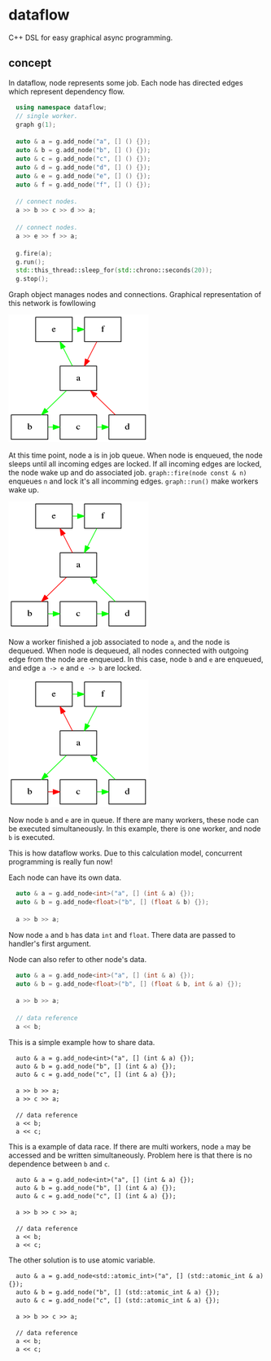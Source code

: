 dataflow
=======

C++ DSL for easy graphical async programming.

concept
------

In dataflow, node represents some job.
Each node has directed edges which represent dependency flow.

```c++
  using namespace dataflow;
  // single worker.
  graph g(1);

  auto & a = g.add_node("a", [] () {});
  auto & b = g.add_node("b", [] () {});
  auto & c = g.add_node("c", [] () {});
  auto & d = g.add_node("d", [] () {});
  auto & e = g.add_node("e", [] () {});
  auto & f = g.add_node("f", [] () {});

  // connect nodes.
  a >> b >> c >> d >> a;

  // connect nodes.
  a >> e >> f >> a;

  g.fire(a);
  g.run();
  std::this_thread::sleep_for(std::chrono::seconds(20));
  g.stop();
```

Graph object manages nodes and connections.
Graphical representation of this network is fowllowing

![1.png](img/1.png)

At this time point, node a is in job queue.
When node is enqueued, the node sleeps until all incoming edges are locked.
If all incoming edges are locked, the node wake up and do associated job.
`graph::fire(node const & n)` enqueues `n` and lock it's all incomming edges.
`graph::run()` make workers wake up.

![2.png](img/2.png)

Now a worker finished a job associated to node `a`, and the node is dequeued.
When node is dequeued, all nodes connected with outgoing edge from the node are enqueued.
In this case, node `b` and `e` are enqueued, and edge `a -> e` and `e -> b` are locked.

![3.png](img/3.png)

Now node `b` and `e` are in queue.
If there are many workers, these node can be executed simultaneously.
In this example, there is one worker, and node `b` is executed.

This is how dataflow works.
Due to this calculation model, concurrent programming is really fun now!

Each node can have its own data.

```c++
  auto & a = g.add_node<int>("a", [] (int & a) {});
  auto & b = g.add_node<float>("b", [] (float & b) {});

  a >> b >> a;
```

Now node `a` and `b` has data `int` and `float`.
There data are passed to handler's first argument.

Node can also refer to other node's data.

```c++
  auto & a = g.add_node<int>("a", [] (int & a) {});
  auto & b = g.add_node<float>("b", [] (float & b, int & a) {});

  a >> b >> a;

  // data reference
  a << b;
```

This is a simple example how to share data.

```c++:
  auto & a = g.add_node<int>("a", [] (int & a) {});
  auto & b = g.add_node("b", [] (int & a) {});
  auto & c = g.add_node("c", [] (int & a) {});

  a >> b >> a;
  a >> c >> a;
  
  // data reference
  a << b;
  a << c;
```

This is a example of data race.
If there are multi workers, node `a` may be accessed and be written simultaneously.
Problem here is that there is no dependence between `b` and `c`. 

```c++:
  auto & a = g.add_node<int>("a", [] (int & a) {});
  auto & b = g.add_node("b", [] (int & a) {});
  auto & c = g.add_node("c", [] (int & a) {});

  a >> b >> c >> a;
  
  // data reference
  a << b;
  a << c;
```

The other solution is to use atomic variable.
```c++:
  auto & a = g.add_node<std::atomic_int>("a", [] (std::atomic_int & a) {});
  auto & b = g.add_node("b", [] (std::atomic_int & a) {});
  auto & c = g.add_node("c", [] (std::atomic_int & a) {});

  a >> b >> c >> a;
  
  // data reference
  a << b;
  a << c;
```

